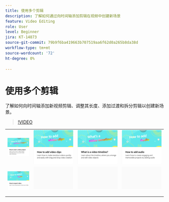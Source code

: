 ```yaml
---
title: 使用多个剪辑
description: 了解如何通过向时间轴添加剪辑在视频中创建新场景
feature: Video Editing
role: User
level: Beginner
jira: KT-14873
source-git-commit: 79b9f6ba419663b707519aa6f62d0a265b8da38d
workflow-type: tm+mt
source-wordcount: '72'
ht-degree: 0%

---
```


# 使用多个剪辑

了解如何向时间轴添加新视频剪辑、调整其长度、添加过渡和拆分剪辑以创建新场景。

>[!VIDEO](https://video.tv.adobe.com/v/3427091?quality=12&learn=on&hidetitle=true)

<table style="table-layout:fixed">
<tr>
   <td>
         <a href="start-video.md">
            <img alt="如何启动视频项目" src="assets/start-video.png" />
         </a>
   </td>
  <td>
         <a href="add-video-clips.md">
            <img alt="如何添加视频剪辑" src="assets/add-video-clips.png" />
         </a>
   </td>
   <td>
         <a href="video-timeline.md">
            <img alt="什么是视频时间轴？" src="assets/video-timeline.png" />
         </a>
   </td>
   <td>
         <a href="add-audio-video.md">
            <img alt="如何添加音频" src="assets/add-audio-video.png" />
         </a>
   </td>
</tr>
<tr>
    <td>
         <a href="export-video.md">
            <img alt="如何导出视频" src="assets/export-video.png" />
         </a>
   </td>
   <td>
    <img alt="间隔物" src="../assets/Gray_thumbnail.png" />
    <div>
    <br>
   </td>
   <td>
    <img alt="间隔物" src="../assets/Gray_thumbnail.png" />
    <div>
    <br>
   </td>
   <td>
    <img alt="间隔物" src="../assets/Gray_thumbnail.png" />
    <div>
    <br>
   </td>
</tr>
</table>
